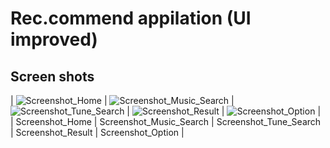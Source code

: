 # Rec.commend appilation (UI improved)

## Screen shots
| ![Screenshot_Home](./home.png) | ![Screenshot_Music_Search](./Music_Search.png) | ![Screenshot_Tune_Search](./Tune_Search.png) | ![Screenshot_Result](./Result.png) | ![Screenshot_Option](./Option.png) |
| Screenshot_Home | Screenshot_Music_Search | Screenshot_Tune_Search | Screenshot_Result | Screenshot_Option |
